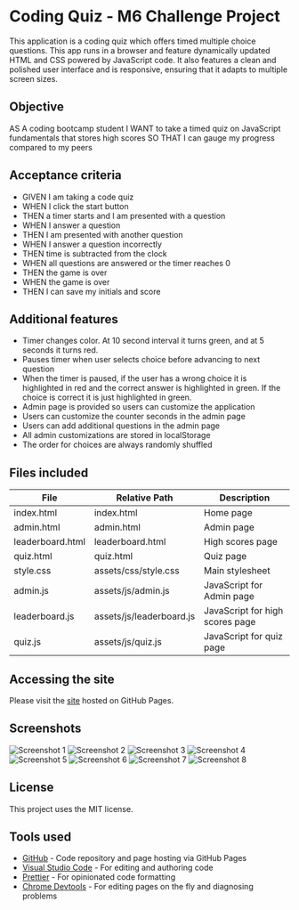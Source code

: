 # Coding Quiz - M6 Challenge Project

This application is a coding quiz which offers timed multiple choice questions.
This app runs in a browser and feature dynamically updated HTML and CSS powered by JavaScript code. It also features a clean and polished user interface and is responsive, ensuring that it adapts to multiple screen sizes.

## Objective
AS A coding bootcamp student
I WANT to take a timed quiz on JavaScript fundamentals that stores high scores
SO THAT I can gauge my progress compared to my peers

## Acceptance criteria
* GIVEN I am taking a code quiz
* WHEN I click the start button
* THEN a timer starts and I am presented with a question
* WHEN I answer a question
* THEN I am presented with another question
* WHEN I answer a question incorrectly
* THEN time is subtracted from the clock
* WHEN all questions are answered or the timer reaches 0
* THEN the game is over
* WHEN the game is over
* THEN I can save my initials and score

## Additional features
* Timer changes color. At 10 second interval it turns green, and at 5 seconds it turns red.
* Pauses timer when user selects choice before advancing to next question
* When the timer is paused, if the user has a wrong choice it is highlighted in red and the correct answer is highlighted in green. If the choice is correct it is just highlighted in green.
* Admin page is provided so users can customize the application
* Users can customize the counter seconds in the admin page
* Users can add additional questions in the admin page
* All admin customizations are stored in localStorage
* The order for choices are always randomly shuffled

## Files included
|File|Relative Path|Description|
|---|---|---|
|index.html|index.html|Home page|
|admin.html|admin.html|Admin page|
|leaderboard.html|leaderboard.html|High scores page|
|quiz.html|quiz.html|Quiz page|
|style.css|assets/css/style.css|Main stylesheet|
|admin.js|assets/js/admin.js|JavaScript for Admin page|
|leaderboard.js|assets/js/leaderboard.js|JavaScript for high scores page|
|quiz.js|assets/js/quiz.js|JavaScript for quiz page|

## Accessing the site
Please visit the [site](https://www.phil13131.com/codingquiz/) hosted on GitHub Pages.

## Screenshots
![Screenshot 1](https://github.com/phil13131/M6_Coding_Quiz/Screenshot_20230117_094837.png)
![Screenshot 2](https://github.com/phil13131/M6_Coding_Quiz/Screenshot_20230117_094915.png)
![Screenshot 3](https://github.com/phil13131/M6_Coding_Quiz/Screenshot_20230117_095001.png)
![Screenshot 4](https://github.com/phil13131/M6_Coding_Quiz/Screenshot_20230117_095057.png)
![Screenshot 5](https://github.com/phil13131/M6_Coding_Quiz/Screenshot_20230117_095129.png)
![Screenshot 6](https://github.com/phil13131/M6_Coding_Quiz/Screenshot_20230117_095215.png)
![Screenshot 7](https://github.com/phil13131/M6_Coding_Quiz/Screenshot_20230117_095248.png)
![Screenshot 8](https://github.com/phil13131/M6_Coding_Quiz/Screenshot_20230117_095446.png)

## License
This project uses the MIT license.

## Tools used
* [GitHub](https://github.com/) - Code repository and page hosting via GitHub Pages
* [Visual Studio Code](https://code.visualstudio.com/) - For editing and authoring code
* [Prettier](https://prettier.io/) - For opinionated code formatting
* [Chrome Devtools](https://developers.google.com/web/tools/chrome-devtools) - For editing pages on the fly and diagnosing problems
